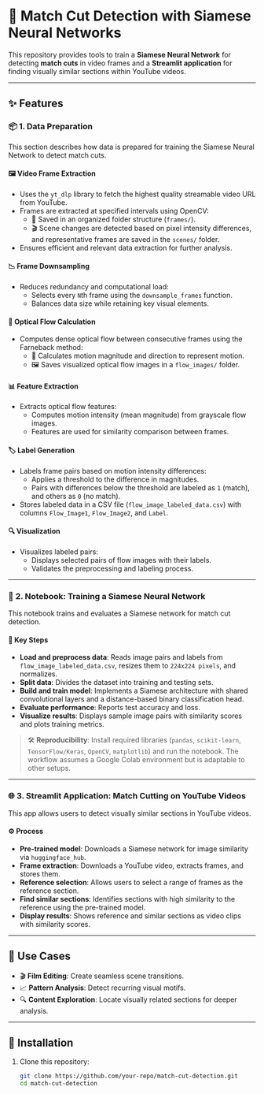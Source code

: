 # 🎥 Match Cut Detection with Siamese Neural Networks

This repository provides tools to train a **Siamese Neural Network** for detecting **match cuts** in video frames and a **Streamlit application** for finding visually similar sections within YouTube videos.

---

## ✨ Features

### 📦 **1. Data Preparation**

This section describes how data is prepared for training the Siamese Neural Network to detect match cuts.

#### 🖼️ **Video Frame Extraction**
- Uses the `yt_dlp` library to fetch the highest quality streamable video URL from YouTube.
- Frames are extracted at specified intervals using OpenCV:
  - 📁 Saved in an organized folder structure (`frames/`).
  - 🎬 Scene changes are detected based on pixel intensity differences, and representative frames are saved in the `scenes/` folder.
- Ensures efficient and relevant data extraction for further analysis.

#### 📉 **Frame Downsampling**
- Reduces redundancy and computational load:
  - Selects every `N`th frame using the `downsample_frames` function.
  - Balances data size while retaining key visual elements.

#### 🌊 **Optical Flow Calculation**
- Computes dense optical flow between consecutive frames using the Farneback method:
  - 🌟 Calculates motion magnitude and direction to represent motion.
  - 🖼️ Saves visualized optical flow images in a `flow_images/` folder.

#### 📊 **Feature Extraction**
- Extracts optical flow features:
  - Computes motion intensity (mean magnitude) from grayscale flow images.
  - Features are used for similarity comparison between frames.

#### 🏷️ **Label Generation**
- Labels frame pairs based on motion intensity differences:
  - Applies a threshold to the difference in magnitudes.
  - Pairs with differences below the threshold are labeled as `1` (match), and others as `0` (no match).
- Stores labeled data in a CSV file (`flow_image_labeled_data.csv`) with columns `Flow_Image1`, `Flow_Image2`, and `Label`.

#### 🔍 **Visualization**
- Visualizes labeled pairs:
  - Displays selected pairs of flow images with their labels.
  - Validates the preprocessing and labeling process.

---

### 🧠 **2. Notebook: Training a Siamese Neural Network**

This notebook trains and evaluates a Siamese network for match cut detection.

#### 🔑 **Key Steps**
- **Load and preprocess data**: Reads image pairs and labels from `flow_image_labeled_data.csv`, resizes them to `224x224 pixels`, and normalizes.
- **Split data**: Divides the dataset into training and testing sets.
- **Build and train model**: Implements a Siamese architecture with shared convolutional layers and a distance-based binary classification head.
- **Evaluate performance**: Reports test accuracy and loss.
- **Visualize results**: Displays sample image pairs with similarity scores and plots training metrics.

> 🛠️ **Reproducibility**: Install required libraries (`pandas`, `scikit-learn`, `TensorFlow/Keras`, `OpenCV`, `matplotlib`) and run the notebook. The workflow assumes a Google Colab environment but is adaptable to other setups.

---

### 🌐 **3. Streamlit Application: Match Cutting on YouTube Videos**

This app allows users to detect visually similar sections in YouTube videos.

#### ⚙️ **Process**
- **Pre-trained model**: Downloads a Siamese network for image similarity via `huggingface_hub`.
- **Frame extraction**: Downloads a YouTube video, extracts frames, and stores them.
- **Reference selection**: Allows users to select a range of frames as the reference section.
- **Find similar sections**: Identifies sections with high similarity to the reference using the pre-trained model.
- **Display results**: Shows reference and similar sections as video clips with similarity scores.

---

## 🎯 Use Cases

- 🎬 **Film Editing**: Create seamless scene transitions.
- 📈 **Pattern Analysis**: Detect recurring visual motifs.
- 🔍 **Content Exploration**: Locate visually related sections for deeper analysis.

---

## 🚀 Installation

1. Clone this repository:
   ```bash
   git clone https://github.com/your-repo/match-cut-detection.git
   cd match-cut-detection
